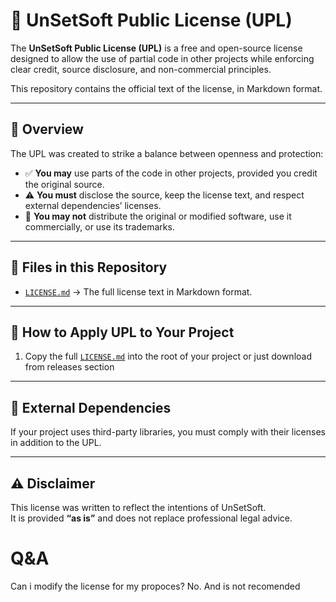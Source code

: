 # 📝 UnSetSoft Public License (UPL) 

The **UnSetSoft Public License (UPL)** is a free and open-source license designed to allow the use of partial code in other projects while enforcing clear credit, source disclosure, and non-commercial principles.

This repository contains the official text of the license, in Markdown format.

---

## 📖 Overview

The UPL was created to strike a balance between openness and protection:

- ✅ **You may** use parts of the code in other projects, provided you credit the original source.  
- ⚠️ **You must** disclose the source, keep the license text, and respect external dependencies’ licenses.  
- 🚫 **You may not** distribute the original or modified software, use it commercially, or use its trademarks.  

---

## 📂 Files in this Repository

- [`LICENSE.md`](./LICENSE.md) → The full license text in Markdown format.  

---

## 📌 How to Apply UPL to Your Project

1. Copy the full [`LICENSE.md`](./LICENSE.md) into the root of your project or just download from releases section

---

## 🔗 External Dependencies

If your project uses third-party libraries, you must comply with their licenses in addition to the UPL.

---

## ⚠️ Disclaimer

This license was written to reflect the intentions of UnSetSoft.  
It is provided **“as is”** and does not replace professional legal advice. 

# Q&A

Can i modify the license for my propoces?
No. And is not recomended 
